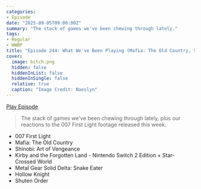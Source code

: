 ```yaml
---
categories:
- Episode
date: "2025-09-05T09:00:00Z"
summary: "The stack of games we've been chewing through lately."
tags:
- Regular
- WWBP
title: "Episode 244: What We've Been Playing (Mafia: The Old Country, Shinobi: Art of Vengeance, Kirby on Switch 2, Hollow Knight, MGS Delta: Snake Eater, Shuten Order)"
cover: 
  image: bitch.png
  hidden: false
  hiddenInList: false
  hiddenInSingle: false
  relative: true
  caption: "Image Credit: Naeslyn"
---
```


[Play Episode](https://www.patreon.com/posts/episode-244-what-138162023)
> The stack of games we've been chewing through lately, plus our reactions to the 007 First Light footage released this week.

- 007 First Light
- Mafia: The Old Country
- Shinobi: Art of Vengeance
- Kirby and the Forgotten Land - Nintendo Switch 2 Edition + Star-Crossed World
- Metal Gear Solid Delta: Snake Eater
- Hollow Knight
- Shuten Order
